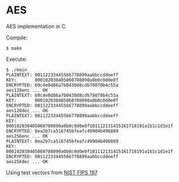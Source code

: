 
# AES

AES implementation in C.

Compile:

```
$ make
```

Execute:

```
$ ./main
PLAINTEXT: 00112233445566778899aabbccddeeff
KEY:       000102030405060708090a0b0c0d0e0f
ENCRYPTED: 69c4e0d86a7b0430d8cdb78070b4c55a
aes128enc ... OK
PLAINTEXT: 69c4e0d86a7b0430d8cdb78070b4c55a
KEY:       000102030405060708090a0b0c0d0e0f
ENCRYPTED: 00112233445566778899aabbccddeeff
aes128dec ... OK
PLAINTEXT: 00112233445566778899aabbccddeeff
KEY:       000102030405060708090a0b0c0d0e0f101112131415161718191a1b1c1d1e1f
ENCRYPTED: 8ea2b7ca516745bfeafc49904b496089
aes256enc ... OK
PLAINTEXT: 8ea2b7ca516745bfeafc49904b496089
KEY:       000102030405060708090a0b0c0d0e0f101112131415161718191a1b1c1d1e1f
ENCRYPTED: 00112233445566778899aabbccddeeff
aes256dec ... OK
```

Using test vectors from [NIST FIPS 197](https://nvlpubs.nist.gov/nistpubs/FIPS/NIST.FIPS.197.pdf).
